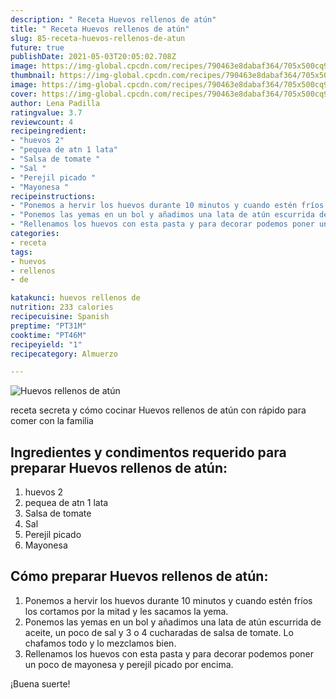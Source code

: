 ```yaml
---
description: " Receta Huevos rellenos de atún"
title: " Receta Huevos rellenos de atún"
slug: 85-receta-huevos-rellenos-de-atun
future: true
publishDate: 2021-05-03T20:05:02.708Z
image: https://img-global.cpcdn.com/recipes/790463e8dabaf364/705x500cq90/huevos-rellenos-de-atun-foto-principal.jpg
thumbnail: https://img-global.cpcdn.com/recipes/790463e8dabaf364/705x500cq90/huevos-rellenos-de-atun-foto-principal.jpg
image: https://img-global.cpcdn.com/recipes/790463e8dabaf364/705x500cq90/huevos-rellenos-de-atun-foto-principal.jpg
cover: https://img-global.cpcdn.com/recipes/790463e8dabaf364/705x500cq90/huevos-rellenos-de-atun-foto-principal.jpg
author: Lena Padilla
ratingvalue: 3.7
reviewcount: 4
recipeingredient:
- "huevos 2"
- "pequea de atn 1 lata"
- "Salsa de tomate "
- "Sal "
- "Perejil picado "
- "Mayonesa "
recipeinstructions:
- "Ponemos a hervir los huevos durante 10 minutos y cuando estén fríos los cortamos por la mitad y les sacamos la yema."
- "Ponemos las yemas en un bol y añadimos una lata de atún escurrida de aceite, un poco de sal y 3 o 4 cucharadas de salsa de tomate. Lo chafamos todo y lo mezclamos bien."
- "Rellenamos los huevos con esta pasta y para decorar podemos poner un poco de mayonesa y perejil picado por encima."
categories:
- receta
tags:
- huevos
- rellenos
- de

katakunci: huevos rellenos de 
nutrition: 233 calories
recipecuisine: Spanish
preptime: "PT31M"
cooktime: "PT46M"
recipeyield: "1"
recipecategory: Almuerzo

---
```



![Huevos rellenos de atún](https://img-global.cpcdn.com/recipes/790463e8dabaf364/705x500cq90/huevos-rellenos-de-atun-foto-principal.jpg)

receta secreta y cómo cocinar Huevos rellenos de atún con rápido para comer con la familia

<!--inarticleads1-->

## Ingredientes y condimentos requerido para preparar Huevos rellenos de atún:

1. huevos 2
1. pequea de atn 1 lata
1. Salsa de tomate 
1. Sal 
1. Perejil picado 
1. Mayonesa 



<!--inarticleads2-->

## Cómo preparar Huevos rellenos de atún:

1. Ponemos a hervir los huevos durante 10 minutos y cuando estén fríos los cortamos por la mitad y les sacamos la yema.
1. Ponemos las yemas en un bol y añadimos una lata de atún escurrida de aceite, un poco de sal y 3 o 4 cucharadas de salsa de tomate. Lo chafamos todo y lo mezclamos bien.
1. Rellenamos los huevos con esta pasta y para decorar podemos poner un poco de mayonesa y perejil picado por encima.



¡Buena suerte!

